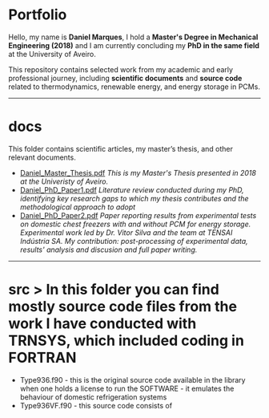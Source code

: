 # Portfolio

Hello, my name is **Daniel Marques**, I hold a **Master's Degree in Mechanical Engineering (2018)** and I am currently concluding my **PhD in the same field** at the University of Aveiro.

This repository contains selected work from my academic and early professional journey, including **scientific documents** and **source code** related to thermodynamics, renewable energy, and energy storage in PCMs.

---
# docs
This folder contains scientific articles, my master’s thesis, and other relevant documents.
- [Daniel_Master_Thesis.pdf](docs/Daniel_Master_Thesis.pdf)
*This is my Master's Thesis presented in 2018 at the Univeristy of Aveiro.* 
- [Daniel_PhD_Paper1.pdf](docs/Daniel_PhD_Paper1.pdf)
*Literature review conducted during my PhD, identifying key research gaps to which my thesis contributes and the methodological approach to adopt*
- [Daniel_PhD_Paper2.pdf](docs/Daniel_PhD_Paper2.pdf)
*Paper reporting results from experimental tests on domestic chest freezers with and without PCM for energy storage. Experimental work led by Dr. Vitor Silva and the team at TENSAI Indústria SA. My contribution: post-processing of experimental data, results' analysis and discusion and full paper writing.*

---
# src > In this folder you can find mostly source code files from the work I have conducted with TRNSYS, which included coding in FORTRAN
  - Type936.f90 - this is the original source code available in the library when one holds a license to run the SOFTWARE - it emulates the behaviour of domestic refrigeration systems
  - Type936VF.f90 - this source code consists of 
